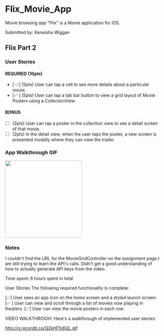 # Flix_Movie_App
Movie browsing app
"Flix" is a Movie application for iOS.

Submitted by: Keneisha Wiggan

## Flix Part 2

### User Stories

#### REQUIRED (10pts)
- [ ✅] (5pts) User can tap a cell to see more details about a particular movie.
- [✅ ] (5pts) User can tap a tab bar button to view a grid layout of Movie Posters using a CollectionView.

#### BONUS
- [ ] (2pts) User can tap a poster in the collection view to see a detail screen of that movie.
- [ ] (2pts) In the detail view, when the user taps the poster, a new screen is presented modally where they can view the trailer.

### App Walkthrough GIF

<img src="http://g.recordit.co/RKgUBiO0yi.gif" width=250><br>

### Notes
I couldn't find the URL for the MovieGridController on the assignment page.I am still trying to learn the API's calls. Didn't get a good understanding of how to actually generate API keys from the video.




Time spent: 6 hours spent in total

User Stories
The following required functionality is complete:

[✅] User sees an app icon on the home screen and a styled launch screen.
[✅ ] User can view and scroll through a list of movies now playing in theaters.
[✅] User can view the movie posters in each row.


VIDEO WALKTHROIGH:
Here's a walkthrough of implemented user stories:

http://g.recordit.co/Q2kHF5dIQL.gif

